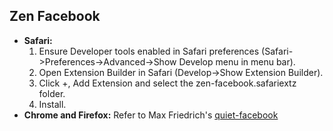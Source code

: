 ## Zen Facebook


- **Safari:** 
	1. Ensure Developer tools enabled in Safari preferences (Safari->Preferences->Advanced->Show Develop menu in menu bar). 
	2. Open Extension Builder in Safari (Develop->Show Extension Builder).
	3. Click +, Add Extension and select the zen-facebook.safariextz folder.
	4. Install.
- **Chrome and Firefox:** Refer to Max Friedrich's [quiet-facebook](https://github.com/maxfriedrich/quiet-facebook) 

